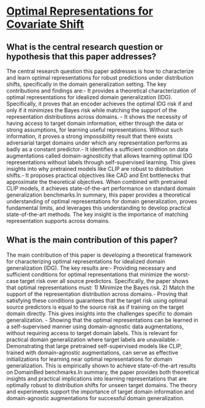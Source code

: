 # [Optimal Representations for Covariate Shift](https://arxiv.org/abs/2201.00057)

## What is the central research question or hypothesis that this paper addresses?

The central research question this paper addresses is how to characterize and learn optimal representations for robust predictions under distribution shifts, specifically in the domain generalization setting. The key contributions and findings are:- It provides a theoretical characterization of optimal representations for idealized domain generalization (IDG). Specifically, it proves that an encoder achieves the optimal IDG risk if and only if it minimizes the Bayes risk while matching the support of the representation distributions across domains. - It shows the necessity of having access to target domain information, either through the data or strong assumptions, for learning useful representations. Without such information, it proves a strong impossibility result that there exists adversarial target domains under which any representation performs as badly as a constant predictor.- It identifies a sufficient condition on data augmentations called domain-agnosticity that allows learning optimal IDG representations without labels through self-supervised learning. This gives insights into why pretrained models like CLIP are robust to distribution shifts.- It proposes practical objectives like CAD and Ent bottlenecks that approximate the theoretical objectives. When combined with pretrained CLIP models, it achieves state-of-the-art performance on standard domain generalization benchmarks.In summary, this paper provides a theoretical understanding of optimal representations for domain generalization, proves fundamental limits, and leverages this understanding to develop practical state-of-the-art methods. The key insight is the importance of matching representation supports across domains.


## What is the main contribution of this paper?

The main contribution of this paper is developing a theoretical framework for characterizing optimal representations for idealized domain generalization (IDG). The key results are:- Providing necessary and sufficient conditions for optimal representations that minimize the worst-case target risk over all source predictors. Specifically, the paper shows that optimal representations must:  1) Minimize the Bayes risk.   2) Match the support of the representation distribution across domains.- Proving that satisfying these conditions guarantees that the target risk using optimal source predictors is equal to the source risk as if training on the target domain directly. This gives insights into the challenges specific to domain generalization. - Showing that the optimal representations can be learned in a self-supervised manner using domain-agnostic data augmentations, without requiring access to target domain labels. This is relevant for practical domain generalization where target labels are unavailable.- Demonstrating that large pretrained self-supervised models like CLIP, trained with domain-agnostic augmentations, can serve as effective initializations for learning near optimal representations for domain generalization. This is empirically shown to achieve state-of-the-art results on DomainBed benchmarks.In summary, the paper provides both theoretical insights and practical implications into learning representations that are optimally robust to distribution shifts for unseen target domains. The theory and experiments support the importance of target domain information and domain-agnostic augmentations for successful domain generalization.
